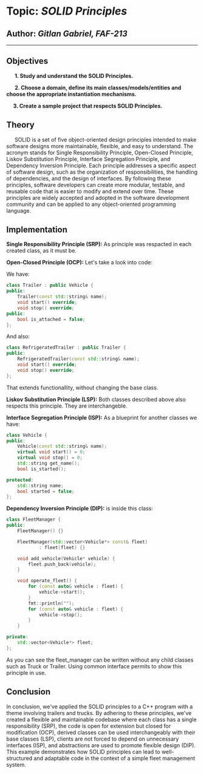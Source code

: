 # Topic: *SOLID Principles*

## Author: *Gitlan Gabriel, FAF-213*

------

## Objectives

&ensp; &ensp; __1. Study and understand the SOLID Principles.__

&ensp; &ensp; __2. Choose a domain, define its main classes/models/entities and choose the appropriate instantiation mechanisms.__

&ensp; &ensp;__3. Create a sample project that respects SOLID Principles.__

## Theory

&ensp; &ensp; SOLID is a set of five object-oriented design principles intended to make software designs more maintainable, flexible, and easy to understand. The acronym stands for Single Responsibility Principle, Open-Closed Principle, Liskov Substitution Principle, Interface Segregation Principle, and Dependency Inversion Principle. Each principle addresses a specific aspect of software design, such as the organization of responsibilities, the handling of dependencies, and the design of interfaces. By following these principles, software developers can create more modular, testable, and reusable code that is easier to modify and extend over time. These principles are widely accepted and adopted in the software development community and can be applied to any object-oriented programming language.

## Implementation

__Single Responsibility Principle (SRP):__ As principle was respacted in each created class, as it must be.

__Open-Closed Principle (OCP):__ Let's take a look into code:

We have:

```c++
class Trailer : public Vehicle {
public:
    Trailer(const std::string& name);
    void start() override;
    void stop() override;
public:
    bool is_attached = false;
};

```

And also:

```c++
class RefrigeratedTrailer : public Trailer {
public:
    RefrigeratedTrailer(const std::string& name);
    void start() override;
    void stop() override;
};
```

That extends functionallity, without changing the base class.

__Liskov Substitution Principle (LSP):__ Both classes described above also respects this principle. They are interchangeble.

__Interface Segregation Principle (ISP):__ As a blueprint for another classes we have:

```c++
class Vehicle {
public:
    Vehicle(const std::string& name);
    virtual void start() = 0;
    virtual void stop() = 0;
    std::string get_name();
    bool is_started();

protected:
    std::string name;
    bool started = false;
};
```

__Dependency Inversion Principle (DIP):__ is inside this class:

```c++
class FleetManager {
public:
    FleetManager() {}

    FleetManager(std::vector<Vehicle*> const& fleet)
            : fleet(fleet) {}

    void add_vehicle(Vehicle* vehicle) {
        fleet.push_back(vehicle);
    }

    void operate_fleet() {
        for (const auto& vehicle : fleet) {
            vehicle->start();
        }
        fmt::println("");
        for (const auto& vehicle : fleet) {
            vehicle->stop();
        }
    }

private:
    std::vector<Vehicle*> fleet;
};
```

As you can see the fleet_manager can be written without any child classes such as Truck or Trailer. Using common interface permits to show this principle in use.

## Conclusion

In conclusion, we've applied the SOLID principles to a C++ program with a theme involving trailers and trucks. By adhering to these principles, we've created a flexible and maintainable codebase where each class has a single responsibility (SRP), the code is open for extension but closed for modification (OCP), derived classes can be used interchangeably with their base classes (LSP), clients are not forced to depend on unnecessary interfaces (ISP), and abstractions are used to promote flexible design (DIP). This example demonstrates how SOLID principles can lead to well-structured and adaptable code in the context of a simple fleet management system.
